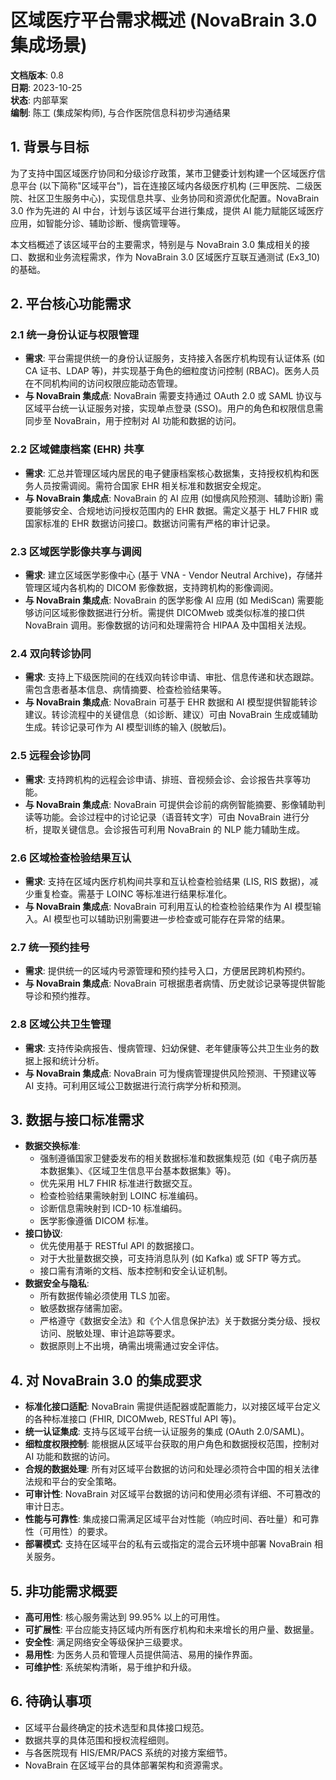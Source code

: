 # 区域医疗平台需求概述 (NovaBrain 3.0 集成场景)

**文档版本**: 0.8  
**日期**: 2023-10-25  
**状态**: 内部草案  
**编制**: 陈工 (集成架构师), 与合作医院信息科初步沟通结果

## 1. 背景与目标

为了支持中国区域医疗协同和分级诊疗政策，某市卫健委计划构建一个区域医疗信息平台 (以下简称"区域平台")，旨在连接区域内各级医疗机构 (三甲医院、二级医院、社区卫生服务中心)，实现信息共享、业务协同和资源优化配置。NovaBrain 3.0 作为先进的 AI 中台，计划与该区域平台进行集成，提供 AI 能力赋能区域医疗应用，如智能分诊、辅助诊断、慢病管理等。

本文档概述了该区域平台的主要需求，特别是与 NovaBrain 3.0 集成相关的接口、数据和业务流程需求，作为 NovaBrain 3.0 区域医疗互联互通测试 (Ex3_10) 的基础。

## 2. 平台核心功能需求

### 2.1 统一身份认证与权限管理

*   **需求**: 平台需提供统一的身份认证服务，支持接入各医疗机构现有认证体系 (如 CA 证书、LDAP 等)，并实现基于角色的细粒度访问控制 (RBAC)。医务人员在不同机构间的访问权限应能动态管理。
*   **与 NovaBrain 集成点**: NovaBrain 需要支持通过 OAuth 2.0 或 SAML 协议与区域平台统一认证服务对接，实现单点登录 (SSO)。用户的角色和权限信息需同步至 NovaBrain，用于控制对 AI 功能和数据的访问。

### 2.2 区域健康档案 (EHR) 共享

*   **需求**: 汇总并管理区域内居民的电子健康档案核心数据集，支持授权机构和医务人员按需调阅。需符合国家 EHR 相关标准和数据安全规定。
*   **与 NovaBrain 集成点**: NovaBrain 的 AI 应用 (如慢病风险预测、辅助诊断) 需要能够安全、合规地访问授权范围内的 EHR 数据。需定义基于 HL7 FHIR 或国家标准的 EHR 数据访问接口。数据访问需有严格的审计记录。

### 2.3 区域医学影像共享与调阅

*   **需求**: 建立区域医学影像中心 (基于 VNA - Vendor Neutral Archive)，存储并管理区域内各机构的 DICOM 影像数据，支持跨机构的影像调阅。
*   **与 NovaBrain 集成点**: NovaBrain 的医学影像 AI 应用 (如 MediScan) 需要能够访问区域影像数据进行分析。需提供 DICOMweb 或类似标准的接口供 NovaBrain 调用。影像数据的访问和处理需符合 HIPAA 及中国相关法规。

### 2.4 双向转诊协同

*   **需求**: 支持上下级医院间的在线双向转诊申请、审批、信息传递和状态跟踪。需包含患者基本信息、病情摘要、检查检验结果等。
*   **与 NovaBrain 集成点**: NovaBrain 可基于 EHR 数据和 AI 模型提供智能转诊建议。转诊流程中的关键信息（如诊断、建议）可由 NovaBrain 生成或辅助生成。转诊记录可作为 AI 模型训练的输入 (脱敏后)。

### 2.5 远程会诊协同

*   **需求**: 支持跨机构的远程会诊申请、排班、音视频会诊、会诊报告共享等功能。
*   **与 NovaBrain 集成点**: NovaBrain 可提供会诊前的病例智能摘要、影像辅助判读等功能。会诊过程中的讨论记录（语音转文字）可由 NovaBrain 进行分析，提取关键信息。会诊报告可利用 NovaBrain 的 NLP 能力辅助生成。

### 2.6 区域检查检验结果互认

*   **需求**: 支持在区域内医疗机构间共享和互认检查检验结果 (LIS, RIS 数据)，减少重复检查。需基于 LOINC 等标准进行结果标准化。
*   **与 NovaBrain 集成点**: NovaBrain 可利用互认的检查检验结果作为 AI 模型输入。AI 模型也可以辅助识别需要进一步检查或可能存在异常的结果。

### 2.7 统一预约挂号

*   **需求**: 提供统一的区域内号源管理和预约挂号入口，方便居民跨机构预约。
*   **与 NovaBrain 集成点**: NovaBrain 可根据患者病情、历史就诊记录等提供智能导诊和预约推荐。

### 2.8 区域公共卫生管理

*   **需求**: 支持传染病报告、慢病管理、妇幼保健、老年健康等公共卫生业务的数据上报和统计分析。
*   **与 NovaBrain 集成点**: NovaBrain 可为慢病管理提供风险预测、干预建议等 AI 支持。可利用区域公卫数据进行流行病学分析和预测。

## 3. 数据与接口标准需求

*   **数据交换标准**: 
    *   强制遵循国家卫健委发布的相关数据标准和数据集规范 (如《电子病历基本数据集》、《区域卫生信息平台基本数据集》等)。
    *   优先采用 HL7 FHIR 标准进行数据交互。
    *   检查检验结果需映射到 LOINC 标准编码。
    *   诊断信息需映射到 ICD-10 标准编码。
    *   医学影像遵循 DICOM 标准。
*   **接口协议**: 
    *   优先使用基于 RESTful API 的数据接口。
    *   对于大批量数据交换，可支持消息队列 (如 Kafka) 或 SFTP 等方式。
    *   接口需有清晰的文档、版本控制和安全认证机制。
*   **数据安全与隐私**: 
    *   所有数据传输必须使用 TLS 加密。
    *   敏感数据存储需加密。
    *   严格遵守《数据安全法》和《个人信息保护法》关于数据分类分级、授权访问、脱敏处理、审计追踪等要求。
    *   数据原则上不出境，确需出境需通过安全评估。

## 4. 对 NovaBrain 3.0 的集成要求

*   **标准化接口适配**: NovaBrain 需提供适配器或配置能力，以对接区域平台定义的各种标准接口 (FHIR, DICOMweb, RESTful API 等)。
*   **统一认证集成**: 支持与区域平台统一认证服务的集成 (OAuth 2.0/SAML)。
*   **细粒度权限控制**: 能根据从区域平台获取的用户角色和数据授权范围，控制对 AI 功能和数据的访问。
*   **合规的数据处理**: 所有对区域平台数据的访问和处理必须符合中国的相关法律法规和平台的安全策略。
*   **可审计性**: NovaBrain 对区域平台数据的访问和使用必须有详细、不可篡改的审计日志。
*   **性能与可靠性**: 集成接口需满足区域平台对性能（响应时间、吞吐量）和可靠性（可用性）的要求。
*   **部署模式**: 支持在区域平台的私有云或指定的混合云环境中部署 NovaBrain 相关服务。

## 5. 非功能需求概要

*   **高可用性**: 核心服务需达到 99.95% 以上的可用性。
*   **可扩展性**: 平台应能支持区域内所有医疗机构和未来增长的用户量、数据量。
*   **安全性**: 满足网络安全等级保护三级要求。
*   **易用性**: 为医务人员和管理人员提供简洁、易用的操作界面。
*   **可维护性**: 系统架构清晰，易于维护和升级。

## 6. 待确认事项

*   区域平台最终确定的技术选型和具体接口规范。
*   数据共享的具体范围和授权流程细则。
*   与各医院现有 HIS/EMR/PACS 系统的对接方案细节。
*   NovaBrain 在区域平台的具体部署架构和资源需求。 